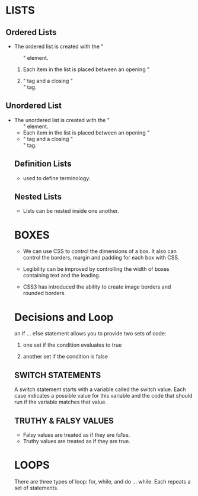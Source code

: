 # LISTS
## Ordered Lists
- The ordered list is created with the "<ol>" element.

- Each item in the list is placed between an opening "<li>" tag and a closing "</li>" tag.

## Unordered List
- The unordered list is created with the "<ul>" element.
- Each item in the list is placed between an opening "<li>" tag and a closing "</li>" tag.

## Definition Lists
- used to define terminology.

## Nested Lists
- Lists can be nested inside one another.

# BOXES
- We can use CSS to control the dimensions of a box. It also can control the borders, margin and padding
for each box with CSS.

- Legibility can be improved by controlling the width of boxes containing text and the leading.

- CSS3 has introduced the ability to create image borders and rounded borders.

# Decisions and Loop
an if ... e1se statement allows you to provide two sets of code:

1. one set if the condition evaluates to true

2. another set if the condition is false

## SWITCH STATEMENTS
A switch statement starts with a variable called the switch value. Each case indicates a possible value for this variable and the code that should run if the variable matches that value. 

## TRUTHY & FALSY VALUES
- Falsy values are treated as if they are fa1se. 
- Truthy values are treated as if they are true. 

# LOOPS
There are three types of loop: for, while, and do ... while. Each repeats a set of statements. 

